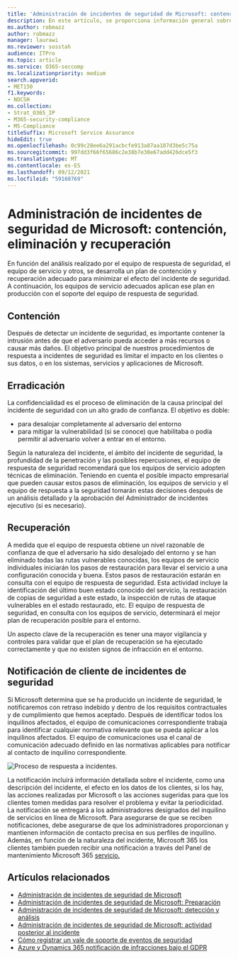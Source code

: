 ```yaml
---
title: 'Administración de incidentes de seguridad de Microsoft: contención, eliminación y recuperación'
description: En este artículo, se proporciona información general sobre el proceso de contención, eliminación y recuperación de la administración de incidentes de seguridad en los servicios en línea de Microsoft.
ms.author: robmazz
author: robmazz
manager: laurawi
ms.reviewer: sosstah
audience: ITPro
ms.topic: article
ms.service: O365-seccomp
ms.localizationpriority: medium
search.appverid:
- MET150
f1.keywords:
- NOCSH
ms.collection:
- Strat_O365_IP
- M365-security-compliance
- MS-Compliance
titleSuffix: Microsoft Service Assurance
hideEdit: true
ms.openlocfilehash: 0c99c28ee6a291acbcfe913a87aa107d3be5c75a
ms.sourcegitcommit: 997dd3f66f65686c2e38b7e30e67add426dce5f3
ms.translationtype: MT
ms.contentlocale: es-ES
ms.lasthandoff: 09/12/2021
ms.locfileid: "59160769"
---
```

# <a name="microsoft-security-incident-management-containment-eradication-and-recovery"></a>Administración de incidentes de seguridad de Microsoft: contención, eliminación y recuperación

En función del análisis realizado por el equipo de respuesta de seguridad, el equipo de servicio y otros, se desarrolla un plan de contención y recuperación adecuado para minimizar el efecto del incidente de seguridad. A continuación, los equipos de servicio adecuados aplican ese plan en producción con el soporte del equipo de respuesta de seguridad.

## <a name="containment"></a>Contención

Después de detectar un incidente de seguridad, es importante contener la intrusión antes de que el adversario pueda acceder a más recursos o causar más daños. El objetivo principal de nuestros procedimientos de respuesta a incidentes de seguridad es limitar el impacto en los clientes o sus datos, o en los sistemas, servicios y aplicaciones de Microsoft.

## <a name="eradication"></a>Erradicación

La confidencialidad es el proceso de eliminación de la causa principal del incidente de seguridad con un alto grado de confianza. El objetivo es doble:

- para desalojar completamente al adversario del entorno
- para mitigar la vulnerabilidad (si se conoce) que habilitaba o podía permitir al adversario volver a entrar en el entorno.

Según la naturaleza del incidente, el ámbito del incidente de seguridad, la profundidad de la penetración y las posibles repercusiones, el equipo de respuesta de seguridad recomendará que los equipos de servicio adopten técnicas de eliminación. Teniendo en cuenta el posible impacto empresarial que pueden causar estos pasos de eliminación, los equipos de servicio y el equipo de respuesta a la seguridad tomarán estas decisiones después de un análisis detallado y la aprobación del Administrador de incidentes ejecutivo (si es necesario).

## <a name="recovery"></a>Recuperación

A medida que el equipo de respuesta obtiene un nivel razonable de confianza de que el adversario ha sido desalojado del entorno y se han eliminado todas las rutas vulnerables conocidas, los equipos de servicio individuales iniciarán los pasos de restauración para llevar el servicio a una configuración conocida y buena. Estos pasos de restauración estarán en consulta con el equipo de respuesta de seguridad. Esta actividad incluye la identificación del último buen estado conocido del servicio, la restauración de copias de seguridad a este estado, la inspección de rutas de ataque vulnerables en el estado restaurado, etc. El equipo de respuesta de seguridad, en consulta con los equipos de servicio, determinará el mejor plan de recuperación posible para el entorno.

Un aspecto clave de la recuperación es tener una mayor vigilancia y controles para validar que el plan de recuperación se ha ejecutado correctamente y que no existen signos de infracción en el entorno.

## <a name="customer-notification-of-security-incident"></a>Notificación de cliente de incidentes de seguridad

Si Microsoft determina que se ha producido un incidente de seguridad, le notificaremos con retraso indebido y dentro de los requisitos contractuales y de cumplimiento que hemos aceptado. Después de identificar todos los inquilinos afectados, el equipo de comunicaciones correspondiente trabaja para identificar cualquier normativa relevante que se pueda aplicar a los inquilinos afectados. El equipo de comunicaciones usa el canal de comunicación adecuado definido en las normativas aplicables para notificar al contacto de inquilino correspondiente.

![Proceso de respuesta a incidentes.](../media/assurance-incident-response-process.png)

La notificación incluirá información detallada sobre el incidente, como una descripción del incidente, el efecto en los datos de los clientes, si los hay, las acciones realizadas por Microsoft o las acciones sugeridas para que los clientes tomen medidas para resolver el problema y evitar la periodicidad. La notificación se entregará a los administradores designados del inquilino de servicios en línea de Microsoft. Para asegurarse de que se reciben notificaciones, debe asegurarse de que los administradores proporcionan y mantienen información de contacto precisa en sus perfiles de inquilino. Además, en función de la naturaleza del incidente, Microsoft 365 los clientes también pueden recibir una notificación a través del Panel de mantenimiento Microsoft 365 [servicio.](http://status.yammer.com/)

## <a name="related-articles"></a>Artículos relacionados

- [Administración de incidentes de seguridad de Microsoft](assurance-security-incident-management.md)
- [Administración de incidentes de seguridad de Microsoft: Preparación](assurance-sim-preparation.md)
- [Administración de incidentes de seguridad de Microsoft: detección y análisis](assurance-sim-detection-analysis.md)
- [Administración de incidentes de seguridad de Microsoft: actividad posterior al incidente](assurance-sim-post-incident-activity.md)
- [Cómo registrar un vale de soporte de eventos de seguridad](/azure/security/fundamentals/event-support-ticket)
- [Azure y Dynamics 365 notificación de infracciones bajo el GDPR](/compliance/regulatory/gdpr-breach-azure-dynamics)
